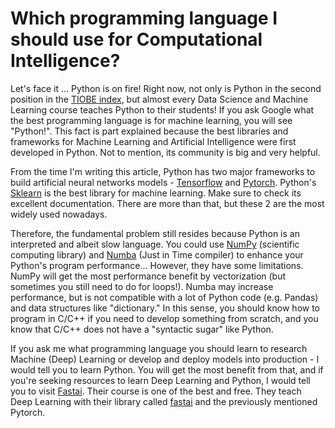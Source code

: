 
# Which programming language I should use for Computational Intelligence?

Let's face it ... Python is on fire! Right now, not only is Python in the second position in the [TIOBE index](https://www.tiobe.com/tiobe-index/), but almost every Data Science and Machine Learning course teaches Python to their students! If you ask Google what the best programming language is for machine learning, you will see "Python!". This fact is part explained because the best libraries and frameworks for Machine Learning and Artificial Intelligence were first developed in Python. Not to mention, its community is big and very helpful.


From the time I'm writing this article, Python has two major frameworks to build artificial neural networks models - [Tensorflow](https://www.tensorflow.org/) and [Pytorch](https://pytorch.org/). Python's [Sklearn](https://scikit-learn.org/stable/) is the best library for machine learning. Make sure to check its excellent documentation. There are more than that, but these 2 are the most widely used nowadays.


Therefore, the fundamental problem still resides because Python is an interpreted and albeit slow language.
You could use [NumPy](https://numpy.org/) (scientific computing library) and [Numba](https://numba.pydata.org/) (Just in Time compiler) to enhance your Python's program performance... However, they have some limitations. NumPy will get the most performance benefit by vectorization (but sometimes you still need to do for loops!). Numba may increase performance, but is not compatible with a lot of Python code (e.g. Pandas) and data structures like "dictionary." In this sense, you should know how to program in C/C++ if you need to develop something from scratch, and you know that C/C++ does not have a "syntactic sugar" like Python.


If you ask me what programming language you should learn to research Machine (Deep) Learning or develop and deploy models into production - I would tell you to learn Python. You will get the most benefit from that, and if you're seeking resources to learn Deep Learning and Python, I would tell you to visit [Fastai](https://www.fast.ai/). Their course is one of the best and free. They teach Deep Learning with their library called [fastai](https://github.com/fastai/fastai) and the previously mentioned Pytorch.



